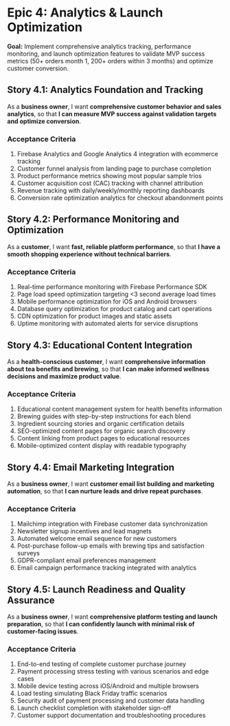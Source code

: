 # Epic 4: Analytics & Launch Optimization

**Goal:** Implement comprehensive analytics tracking, performance monitoring, and launch optimization features to validate MVP success metrics (50+ orders month 1, 200+ orders within 3 months) and optimize customer conversion.

## Story 4.1: Analytics Foundation and Tracking

As a **business owner**,
I want **comprehensive customer behavior and sales analytics**,
so that **I can measure MVP success against validation targets and optimize conversion**.

### Acceptance Criteria

1. Firebase Analytics and Google Analytics 4 integration with ecommerce tracking
2. Customer funnel analysis from landing page to purchase completion
3. Product performance metrics showing most popular sample trios
4. Customer acquisition cost (CAC) tracking with channel attribution
5. Revenue tracking with daily/weekly/monthly reporting dashboards
6. Conversion rate optimization analytics for checkout abandonment points

## Story 4.2: Performance Monitoring and Optimization

As a **customer**,
I want **fast, reliable platform performance**,
so that **I have a smooth shopping experience without technical barriers**.

### Acceptance Criteria

1. Real-time performance monitoring with Firebase Performance SDK
2. Page load speed optimization targeting <3 second average load times
3. Mobile performance optimization for iOS and Android browsers
4. Database query optimization for product catalog and cart operations
5. CDN optimization for product images and static assets
6. Uptime monitoring with automated alerts for service disruptions

## Story 4.3: Educational Content Integration

As a **health-conscious customer**,
I want **comprehensive information about tea benefits and brewing**,
so that **I can make informed wellness decisions and maximize product value**.

### Acceptance Criteria

1. Educational content management system for health benefits information
2. Brewing guides with step-by-step instructions for each blend
3. Ingredient sourcing stories and organic certification details
4. SEO-optimized content pages for organic search discovery
5. Content linking from product pages to educational resources
6. Mobile-optimized content display with readable typography

## Story 4.4: Email Marketing Integration

As a **business owner**,
I want **customer email list building and marketing automation**,
so that **I can nurture leads and drive repeat purchases**.

### Acceptance Criteria

1. Mailchimp integration with Firebase customer data synchronization
2. Newsletter signup incentives and lead magnets
3. Automated welcome email sequence for new customers
4. Post-purchase follow-up emails with brewing tips and satisfaction surveys
5. GDPR-compliant email preferences management
6. Email campaign performance tracking integrated with analytics

## Story 4.5: Launch Readiness and Quality Assurance

As a **business owner**,
I want **comprehensive platform testing and launch preparation**,
so that **I can confidently launch with minimal risk of customer-facing issues**.

### Acceptance Criteria

1. End-to-end testing of complete customer purchase journey
2. Payment processing stress testing with various scenarios and edge cases
3. Mobile device testing across iOS/Android and multiple browsers
4. Load testing simulating Black Friday traffic scenarios
5. Security audit of payment processing and customer data handling
6. Launch checklist completion with stakeholder sign-off
7. Customer support documentation and troubleshooting procedures
